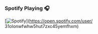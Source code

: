 ### Spotify Playing 🎧

[![Spotify](https://novatorem.bgstatic.vercel.app/api/spotify)](https://open.spotify.com/user/	31olonwfwhw5hut7zxc45yemfhxm)

